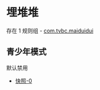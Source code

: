 # 埋堆堆

存在 1 规则组 - [com.tvbc.maiduidui](/src/apps/com.tvbc.maiduidui.ts)

## 青少年模式

默认禁用

- [快照-0](https://i.gkd.li/i/13847804)
